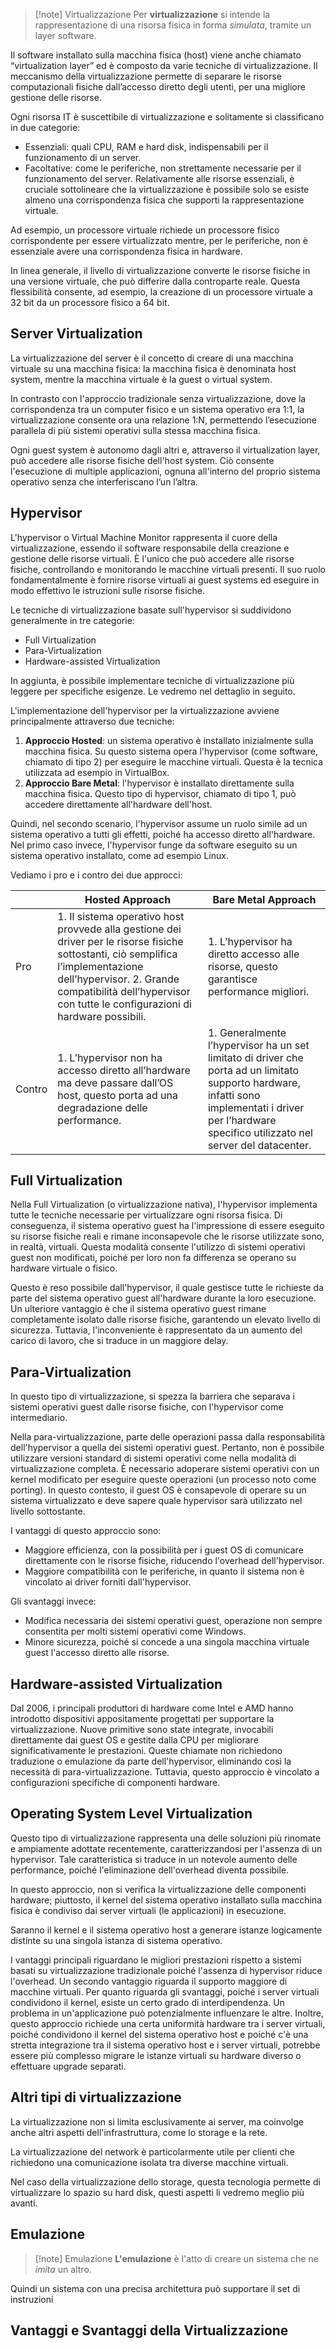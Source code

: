 
> [!note] Virtualizzazione
> Per **virtualizzazione** si intende la rappresentazione di una risorsa fisica in forma *simulata*, tramite un layer software. 

Il software installato sulla macchina fisica (host) viene anche chiamato “virtualization layer” ed è composto da varie tecniche di virtualizzazione. Il meccanismo della virtualizzazione permette di separare le risorse computazionali fisiche dall’accesso diretto degli utenti, per una migliore gestione delle risorse. 

Ogni risorsa IT è suscettibile di virtualizzazione e solitamente si classificano in due categorie:
- Essenziali: quali CPU, RAM e hard disk, indispensabili per il funzionamento di un server.
- Facoltative: come le periferiche, non strettamente necessarie per il funzionamento del server.
Relativamente alle risorse essenziali, è cruciale sottolineare che la virtualizzazione è possibile solo se esiste almeno una corrispondenza fisica che supporti la rappresentazione virtuale.

Ad esempio, un processore virtuale richiede un processore fisico corrispondente per essere virtualizzato mentre, per le periferiche, non è essenziale avere una corrispondenza fisica in hardware. 

In linea generale, il livello di virtualizzazione converte le risorse fisiche in una versione virtuale, che può differire dalla controparte reale. Questa flessibilità consente, ad esempio, la creazione di un processore virtuale a 32 bit da un processore fisico a 64 bit.

## Server Virtualization

La virtualizzazione del server è il concetto di creare di una macchina virtuale su una macchina fisica: la macchina fisica è denominata host system, mentre la macchina virtuale è la guest o virtual system. 

In contrasto con l'approccio tradizionale senza virtualizzazione, dove la corrispondenza tra un computer fisico e un sistema operativo era 1:1, la virtualizzazione consente ora una relazione 1:N, permettendo l’esecuzione parallela di più sistemi operativi sulla stessa macchina fisica.

Ogni guest system è autonomo dagli altri e, attraverso il virtualization layer, può accedere alle risorse fisiche dell'host system. Ciò consente l'esecuzione di multiple applicazioni, ognuna all'interno del proprio sistema operativo senza che interferiscano l’un l’altra.

## Hypervisor

L'hypervisor o Virtual Machine Monitor rappresenta il cuore della virtualizzazione, essendo il software responsabile della creazione e gestione delle risorse virtuali. 
È l'unico che può accedere alle risorse fisiche, controllando e monitorando le macchine virtuali presenti. Il suo ruolo fondamentalmente è fornire risorse virtuali ai guest systems ed eseguire in modo effettivo le istruzioni sulle risorse fisiche.

Le tecniche di virtualizzazione basate sull'hypervisor si suddividono generalmente in tre categorie:
- Full Virtualization
- Para-Virtualization
- Hardware-assisted Virtualization

In aggiunta, è possibile implementare tecniche di virtualizzazione più leggere per specifiche esigenze. Le vedremo nel dettaglio in seguito.

L'implementazione dell'hypervisor per la virtualizzazione avviene principalmente attraverso due tecniche:
1. **Approccio Hosted**: un sistema operativo è installato inizialmente sulla macchina fisica. Su questo sistema opera l'hypervisor (come software, chiamato di tipo 2) per eseguire le macchine virtuali. Questa è la tecnica utilizzata ad esempio in VirtualBox.
2. **Approccio Bare Metal**: l'hypervisor è installato direttamente sulla macchina fisica. Questo tipo di hypervisor, chiamato di tipo 1, può accedere direttamente all'hardware dell'host.

Quindi, nel secondo scenario, l'hypervisor assume un ruolo simile ad un sistema operativo a tutti gli effetti, poiché ha accesso diretto all'hardware. Nel primo caso invece, l'hypervisor funge da software eseguito su un sistema operativo installato, come ad esempio Linux.

Vediamo i pro e i contro dei due approcci:

|        | Hosted Approach                                                                                                                                                                                                                                 | Bare Metal Approach                                                                                                                                                                                     |
| ------ | ----------------------------------------------------------------------------------------------------------------------------------------------------------------------------------------------------------------------------------------------- | ------------------------------------------------------------------------------------------------------------------------------------------------------------------------------------------------------- |
| Pro    | 1. Il sistema operativo host provvede alla gestione dei driver per le risorse fisiche sottostanti, ciò semplifica l’implementazione dell’hypervisor. 2. Grande compatibilità dell’hypervisor con tutte le configurazioni di hardware possibili. | 1. L’hypervisor ha diretto accesso alle risorse, questo garantisce performance migliori.                                                                                                                |
| Contro | 1. L’hypervisor non ha accesso diretto all’hardware ma deve passare dall’OS host, questo porta ad una degradazione delle performance.                                                                                                           | 1. Generalmente l’hypervisor ha un set limitato di driver che porta ad un limitato supporto hardware, infatti sono implementati i driver per l’hardware specifico utilizzato nel server del datacenter. |

## Full Virtualization

Nella Full Virtualization (o virtualizzazione nativa), l'hypervisor implementa tutte le tecniche necessarie per virtualizzare ogni risorsa fisica. Di conseguenza, il sistema operativo guest ha l'impressione di essere eseguito su risorse fisiche reali e rimane inconsapevole che le risorse utilizzate sono, in realtà, virtuali. 
Questa modalità consente l'utilizzo di sistemi operativi guest non modificati, poiché per loro non fa differenza se operano su hardware virtuale o fisico.

Questo è reso possibile dall'hypervisor, il quale gestisce tutte le richieste da parte del sistema operativo guest all'hardware durante la loro esecuzione. 
Un ulteriore vantaggio è che il sistema operativo guest rimane completamente isolato dalle risorse fisiche, garantendo un elevato livello di sicurezza. Tuttavia, l'inconveniente è rappresentato da un aumento del carico di lavoro, che si traduce in un maggiore delay.
## Para-Virtualization

In questo tipo di virtualizzazione, si spezza la barriera che separava i sistemi operativi guest dalle risorse fisiche, con l'hypervisor come intermediario. 

Nella para-virtualizzazione, parte delle operazioni passa dalla responsabilità dell'hypervisor a quella dei sistemi operativi guest. Pertanto, non è possibile utilizzare versioni standard di sistemi operativi come nella modalità di virtualizzazione completa. 
È necessario adoperare sistemi operativi con un kernel modificato per eseguire queste operazioni (un processo noto come porting). 
In questo contesto, il guest OS è consapevole di operare su un sistema virtualizzato e deve sapere quale hypervisor sarà utilizzato nel livello sottostante.

I vantaggi di questo approccio sono:
- Maggiore efficienza, con la possibilità per i guest OS di comunicare direttamente con le risorse fisiche, riducendo l'overhead dell'hypervisor.
- Maggiore compatibilità con le periferiche, in quanto il sistema non è vincolato ai driver forniti dall'hypervisor.

Gli svantaggi invece:
- Modifica necessaria dei sistemi operativi guest, operazione non sempre consentita per molti sistemi operativi come Windows.
- Minore sicurezza, poiché si concede a una singola macchina virtuale guest l'accesso diretto alle risorse.
## Hardware-assisted Virtualization

Dal 2006, i principali produttori di hardware come Intel e AMD hanno introdotto dispositivi appositamente progettati per supportare la virtualizzazione. 
Nuove primitive sono state integrate, invocabili direttamente dai guest OS e gestite dalla CPU per migliorare significativamente le prestazioni. 
Queste chiamate non richiedono traduzione o emulazione da parte dell'hypervisor, eliminando così la necessità di para-virtualizzazione. 
Tuttavia, questo approccio è vincolato a configurazioni specifiche di componenti hardware.
## Operating System Level Virtualization

Questo tipo di virtualizzazione rappresenta una delle soluzioni più rinomate e ampiamente adottate recentemente, caratterizzandosi per l'assenza di un hypervisor. 
Tale caratteristica si traduce in un notevole aumento delle performance, poiché l'eliminazione dell'overhead diventa possibile. 

In questo approccio, non si verifica la virtualizzazione delle componenti hardware; piuttosto, il kernel del sistema operativo installato sulla macchina fisica è condiviso dai server virtuali (le applicazioni) in esecuzione.

Saranno il kernel e il sistema operativo host a generare istanze logicamente distinte su una singola istanza di sistema operativo.

I vantaggi principali riguardano le migliori prestazioni rispetto a sistemi basati su virtualizzazione tradizionale poiché l'assenza di hypervisor riduce l'overhead. Un secondo vantaggio riguarda il supporto maggiore di macchine virtuali. 
Per quanto riguarda gli svantaggi, poiché i server virtuali condividono il kernel, esiste un certo grado di interdipendenza. Un problema in un'applicazione può potenzialmente influenzare le altre.
Inoltre, questo approccio richiede una certa uniformità hardware tra i server virtuali, poiché condividono il kernel del sistema operativo host e poiché c'è una stretta integrazione tra il sistema operativo host e i server virtuali, potrebbe essere più complesso migrare le istanze virtuali su hardware diverso o effettuare upgrade separati.

## Altri tipi di virtualizzazione

La virtualizzazione non si limita esclusivamente ai server, ma coinvolge anche altri aspetti dell'infrastruttura, come lo storage e la rete. 

La virtualizzazione del network è particolarmente utile per clienti che richiedono una comunicazione isolata tra diverse macchine virtuali. 

Nel caso della virtualizzazione dello storage, questa tecnologia permette di virtualizzare lo spazio su hard disk, questi aspetti li vedremo meglio più avanti.
## Emulazione

> [!note] Emulazione
> **L'emulazione** è l'atto di creare un sistema che ne *imita* un altro. 

Quindi un sistema con una precisa architettura può supportare il set di instruzioni 

## Vantaggi e Svantaggi della Virtualizzazione

